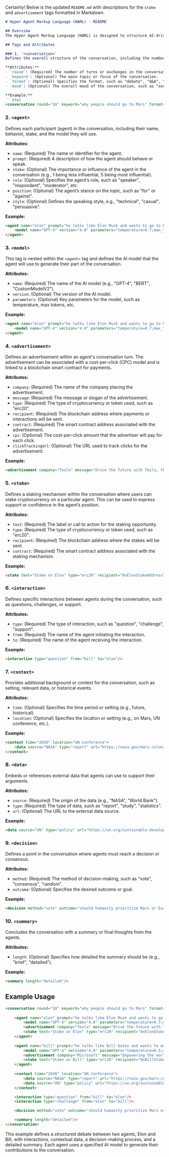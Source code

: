 Certainly! Below is the updated `README.md` with descriptions for the `stake` and `advertisement` tags formatted in Markdown.

```markdown
# Hyper Agent Markup Language (HAML) - README

## Overview
The Hyper Agent Markup Language (HAML) is designed to structure AI-driven conversations by defining agents, their interactions, and the overall flow of discussion. This language allows for dynamic and customizable conversations, perfect for simulations, debates, or collaborative discussions.

## Tags and Attributes

### 1. `<conversation>`
Defines the overall structure of the conversation, including the number of rounds, the topic, and the mood.

**Attributes:**
- `round`: (Required) The number of turns or exchanges in the conversation.
- `keyword`: (Optional) The main topic or focus of the conversation.
- `format`: (Optional) Specifies the format, such as "debate", "Q&A", "discussion", etc.
- `mood`: (Optional) The overall mood of the conversation, such as "serious", "humorous", etc.

**Example:**
```html
<conversation round="10" keyword="why people should go to Mars" format="debate" mood="serious">
```

### 2. `<agent>`
Defines each participant (agent) in the conversation, including their name, behavior, stake, and the model they will use.

**Attributes:**
- `name`: (Required) The name or identifier for the agent.
- `prompt`: (Required) A description of how the agent should behave or speak.
- `stake`: (Optional) The importance or influence of the agent in the conversation (e.g., 1 being less influential, 5 being most influential).
- `role`: (Optional) Specifies the agent’s role, such as "speaker", "respondent", "moderator", etc.
- `position`: (Optional) The agent’s stance on the topic, such as "for" or "against".
- `style`: (Optional) Defines the speaking style, e.g., "technical", "casual", "persuasive".

**Example:**
```html
<agent name="elon" prompt="he talks like Elon Musk and wants to go to Mars" stake="1" role="speaker" position="for" style="visionary">
    <model name="GPT-4" version="4.0" parameters="temperature=0.7;max_tokens=1500"/>
</agent>
```

### 3. `<model>`
This tag is nested within the `<agent>` tag and defines the AI model that the agent will use to generate their part of the conversation.

**Attributes:**
- `name`: (Required) The name of the AI model (e.g., "GPT-4", "BERT", "CustomModelV2").
- `version`: (Optional) The version of the AI model.
- `parameters`: (Optional) Key parameters for the model, such as temperature, max tokens, etc.

**Example:**
```html
<agent name="elon" prompt="he talks like Elon Musk and wants to go to Mars" stake="1" role="speaker" position="for" style="visionary">
    <model name="GPT-4" version="4.0" parameters="temperature=0.7;max_tokens=1500"/>
</agent>
```

### 4. `<advertisement>`
Defines an advertisement within an agent's conversation turn. The advertisement can be associated with a cost-per-click (CPC) model and is linked to a blockchain smart contract for payments.

**Attributes:**
- `company`: (Required) The name of the company placing the advertisement.
- `message`: (Required) The message or slogan of the advertisement.
- `type`: (Required) The type of cryptocurrency or token used, such as "erc20".
- `recipient`: (Required) The blockchain address where payments or interactions will be sent.
- `contract`: (Required) The smart contract address associated with the advertisement.
- `cpc`: (Optional) The cost-per-click amount that the advertiser will pay for each click.
- `clickTrackingUrl`: (Optional) The URL used to track clicks for the advertisement.

**Example:**
```html
<advertisement company="Tesla" message="Drive the future with Tesla, the sustainable car for a sustainable planet." type="erc20" recipient="0xTeslaRecipientAddress" contract="0xTeslaContractAddress" cpc="0.01" clickTrackingUrl="https://example.com/track-click?ad_id=tesla1" />
```

### 5. `<stake>`
Defines a staking mechanism within the conversation where users can stake cryptocurrency on a particular agent. This can be used to express support or confidence in the agent’s position.

**Attributes:**
- `text`: (Required) The label or call to action for the staking opportunity.
- `type`: (Required) The type of cryptocurrency or token used, such as "erc20".
- `recipient`: (Required) The blockchain address where the stakes will be sent.
- `contract`: (Required) The smart contract address associated with the staking mechanism.

**Example:**
```html
<stake text="Stake on Elon" type="erc20" recipient="0xElonStakeAddress" contract="0xElonStakeContractAddress" />
```

### 6. `<interaction>`
Defines specific interactions between agents during the conversation, such as questions, challenges, or support.

**Attributes:**
- `type`: (Required) The type of interaction, such as "question", "challenge", "support".
- `from`: (Required) The name of the agent initiating the interaction.
- `to`: (Required) The name of the agent receiving the interaction.

**Example:**
```html
<interaction type="question" from="bill" to="elon"/>
```

### 7. `<context>`
Provides additional background or context for the conversation, such as setting, relevant data, or historical events.

**Attributes:**
- `time`: (Optional) Specifies the time period or setting (e.g., future, historical).
- `location`: (Optional) Specifies the location or setting (e.g., on Mars, UN conference, etc.).

**Example:**
```html
<context time="2030" location="UN Conference">
    <data source="NASA" type="report" url="https://nasa.gov/mars-colonization"/>
</context>
```

### 8. `<data>`
Embeds or references external data that agents can use to support their arguments.

**Attributes:**
- `source`: (Required) The origin of the data (e.g., "NASA", "World Bank").
- `type`: (Required) The type of data, such as "report", "study", "statistics".
- `url`: (Optional) The URL to the external data source.

**Example:**
```html
<data source="UN" type="policy" url="https://un.org/sustainable-development-goals"/>
```

### 9. `<decision>`
Defines a point in the conversation where agents must reach a decision or consensus.

**Attributes:**
- `method`: (Required) The method of decision-making, such as "vote", "consensus", "random".
- `outcome`: (Optional) Specifies the desired outcome or goal.

**Example:**
```html
<decision method="vote" outcome="should humanity prioritize Mars or Earth?"/>
```

### 10. `<summary>`
Concludes the conversation with a summary or final thoughts from the agents.

**Attributes:**
- `length`: (Optional) Specifies how detailed the summary should be (e.g., "brief", "detailed").

**Example:**
```html
<summary length="detailed"/>
```

## Example Usage

```html
<conversation round="10" keyword="why people should go to Mars" format="debate" mood="serious">
    
    <agent name="elon" prompt="he talks like Elon Musk and wants to go to Mars" stake="1" role="speaker" position="for" style="visionary">
        <model name="GPT-4" version="4.0" parameters="temperature=0.7;max_tokens=1500"/>
        <advertisement company="Tesla" message="Drive the future with Tesla, the sustainable car for a sustainable planet." type="erc20" recipient="0xTeslaRecipientAddress" contract="0xTeslaContractAddress" cpc="0.01" clickTrackingUrl="https://example.com/track-click?ad_id=tesla1" />
        <stake text="Stake on Elon" type="erc20" recipient="0xElonStakeAddress" contract="0xElonStakeContractAddress" />
    </agent>
    
    <agent name="bill" prompt="he talks like Bill Gates and wants to make Earth a better place" stake="2" role="respondent" position="against" style="pragmatic">
        <model name="GPT-4" version="4.0" parameters="temperature=0.5;max_tokens=1500"/>
        <advertisement company="Microsoft" message="Empowering the world with innovative technology solutions." type="erc20" recipient="0xMicrosoftRecipientAddress" contract="0xMicrosoftContractAddress" cpc="0.02" clickTrackingUrl="https://example.com/track-click?ad_id=microsoft1" />
        <stake text="Stake on Bill" type="erc20" recipient="0xBillStakeAddress" contract="0xBillStakeContractAddress" />
    </agent>
    
    <context time="2030" location="UN Conference">
        <data source="NASA" type="report" url="https://nasa.gov/mars-colonization"/>
        <data source="UN" type="policy" url="https://un.org/sustainable-development-goals"/>
    </context>

    <interaction type="question" from="bill" to="elon"/>
    <interaction type="challenge" from="elon" to="bill"/>

    <decision method="vote" outcome="should humanity prioritize Mars or Earth?"/>

    <summary length="detailed"/>
</conversation>
```

This example defines a structured debate between two agents, Elon and Bill, with interactions, contextual data, a decision-making process, and a detailed summary. Each agent uses a specified AI model to generate their contributions to the conversation.
```